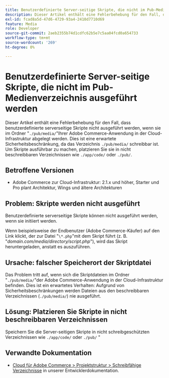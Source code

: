 ```yaml
---
title: Benutzerdefinierte Server-seitige Skripte, die nicht im Pub-Medienverzeichnis ausgeführt werden
description: Dieser Artikel enthält eine Fehlerbehebung für den Fall, dass benutzerdefinierte serverseitige Skripte nicht ausgeführt werden, wenn sie in ""platziert werden.Ordner /pub/media/ Ihrer Adobe Commerce-Anwendung in der Cloud-Infrastruktur. Dies ist eine erwartete Sicherheitsbegrenzung, da ".Der Ordner /pub/media/` ist schreibbar. Um Skripte ausführbar zu machen, platzieren Sie sie in nicht beschreibbaren Ordnern wie "./app/code/ oder `./pub/`.
exl-id: fcad8a5d-47d6-4729-93a4-2410d7710d69
feature: Media
role: Developer
source-git-commit: 2aeb2355b74d1cdfc62b5e7c5aa04fcd0a654733
workflow-type: tm+mt
source-wordcount: '269'
ht-degree: 0%

---
```


# Benutzerdefinierte Server-seitige Skripte, die nicht im Pub-Medienverzeichnis ausgeführt werden

Dieser Artikel enthält eine Fehlerbehebung für den Fall, dass benutzerdefinierte serverseitige Skripte nicht ausgeführt werden, wenn sie im Ordner &quot;`./pub/media/`&quot;Ihrer Adobe Commerce-Anwendung in der Cloud-Infrastruktur abgelegt werden. Dies ist eine erwartete Sicherheitsbeschränkung, da das Verzeichnis `./pub/media/` schreibbar ist. Um Skripte ausführbar zu machen, platzieren Sie sie in nicht beschreibbaren Verzeichnissen wie `./app/code/` oder `./pub/`.

## Betroffene Versionen

* Adobe Commerce zur Cloud-Infrastruktur: 2.1.x und höher, Starter und Pro plant Architektur, Wings und ältere Architekturen

## Problem: Skripte werden nicht ausgeführt

Benutzerdefinierte serverseitige Skripte können nicht ausgeführt werden, wenn sie initiiert werden.

Wenn beispielsweise der Endbenutzer (Adobe Commerce-Käufer) auf den Link klickt, der zur Datei &quot;`\*.php`&quot;mit dem Skript führt (z. B. &quot;*domain.com/media/directory/script.php*&quot;), wird das Skript heruntergeladen, anstatt es auszuführen.

## Ursache: falscher Speicherort der Skriptdatei

Das Problem tritt auf, wenn sich die Skriptdateien im Ordner &quot;`./pub/media/`&quot;der Adobe Commerce-Anwendung in der Cloud-Infrastruktur befinden. Dies ist ein erwartetes Verhalten: Aufgrund von Sicherheitsbeschränkungen werden Dateien aus den beschreibbaren Verzeichnissen (`./pub/media/`) nie ausgeführt.

## Lösung: Platzieren Sie Skripte in nicht beschreibbaren Verzeichnissen

Speichern Sie die Server-seitigen Skripte in nicht schreibgeschützten Verzeichnissen wie `./app/code/` oder `./pub/` &quot;

## Verwandte Dokumentation

* [Cloud für Adobe Commerce > Projektstruktur > Schreibfähige Verzeichnisse](https://experienceleague.adobe.com/en/docs/commerce-cloud-service/user-guide/project/file-structure#writable-directories) in unserer Entwicklerdokumentation.
